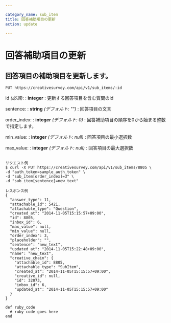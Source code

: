 ```yaml
---

category_name: sub_item
title: 回答補助項目の更新
action: update

---
```


# 回答補助項目の更新

## 回答項目の補助項目を更新します。

`PUT https://creativesurvey.com/api/v1/sub_items/:id`

id _(必須)_:
: __integer__
: 更新する回答項目を含む質問のid

sentence:
: __string__ _(デフォルト: "")_
: 回答項目の文言

order_index:
: __integer__ _(デフォルト: 0)_
: 回答補助項目の順序を0から始まる整数で指定します。

min_value:
: __integer__ _(デフォルト: null)_
: 回答項目の最小選択数

max_value:
: __integer__ _(デフォルト: null)_
: 回答項目の最大選択数

~~~

リクエスト例
$ curl -X PUT https://creativesurvey.com/api/v1/sub_items/8805 \
-d "auth_token=sample_auth_token" \
-d "sub_item[order_index]=3" \
-d "sub_item[sentence]=new_text"

レスポンス例
{
  "answer_type": 11,
  "attachable_id": 5421,
  "attachable_type": "Question",
  "created_at": "2014-11-05T15:15:57+09:00",
  "id": 8805,
  "inbox_id": 6,
  "max_value": null,
  "min_value": null,
  "order_index": 3,
  "placeholder": "",
  "sentence": "new_text",
  "updated_at": "2014-11-05T15:22:48+09:00",
  "name": "new_text",
  "creative_chain": {
    "attachable_id": 8805,
    "attachable_type": "SubItem",
    "created_at": "2014-11-05T15:15:57+09:00",
    "creative_id": null,
    "id": 32073,
    "inbox_id": 6,
    "updated_at": "2014-11-05T15:15:57+09:00"
  }
}

~~~

~~~
def ruby_code
  # ruby code goes here
end
~~~

